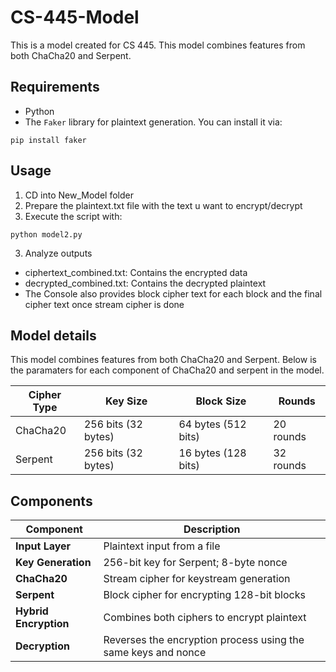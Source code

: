 # CS-445-Model
This is a model created for CS 445. This model combines features from both ChaCha20 and Serpent.

## Requirements
- Python
- The `Faker` library for plaintext generation. You can install it via:

```
pip install faker
```

## Usage
1. CD into New_Model folder
2. Prepare the plaintext.txt file with the text u want to encrypt/decrypt
3. Execute the script with:
```
python model2.py
```
3. Analyze outputs
- ciphertext_combined.txt: Contains the encrypted data
- decrypted_combined.txt: Contains the decrypted plaintext
- The Console also provides block cipher text for each block and the final cipher text once stream cipher is done 

## Model details
This model combines features from both ChaCha20 and Serpent.
Below is the paramaters for each component of ChaCha20 and serpent in the model.

| Cipher Type | Key Size              | Block Size           | Rounds            |
|-------------|-----------------------|----------------------|-------------------|
| ChaCha20    | 256 bits (32 bytes)   | 64 bytes (512 bits)  | 20 rounds         |
| Serpent     | 256 bits (32 bytes)   | 16 bytes (128 bits)  | 32 rounds         |

## Components
| Component             | Description                                      |
|-----------------------|--------------------------------------------------|
| **Input Layer**       | Plaintext input from a file                      |
| **Key Generation**    | 256-bit key for Serpent; 8-byte nonce           |
| **ChaCha20**          | Stream cipher for keystream generation           |
| **Serpent**           | Block cipher for encrypting 128-bit blocks      |
| **Hybrid Encryption**  | Combines both ciphers to encrypt plaintext       |
| **Decryption**        | Reverses the encryption process using the same keys and nonce |
